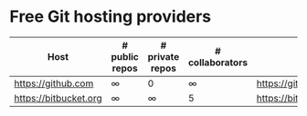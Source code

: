 Free Git hosting providers
==========================

| Host | # public repos | # private repos | # collaborators | details |
| ---- | -------------------------- | -------------------------- | --------------------------- | ------- |
| https://github.com | ∞ | 0 | ∞ | https://github.com/pricing |
| https://bitbucket.org | ∞ | ∞ | 5 | https://bitbucket.org/plans |
